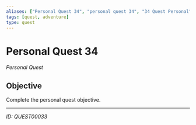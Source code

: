 ```yaml
---
aliases: ["Personal Quest 34", "personal quest 34", "34 Quest Personal"]
tags: [quest, adventure]
type: quest
---
```


# Personal Quest 34

*Personal Quest*

## Objective
Complete the personal quest objective.

---
*ID: QUEST00033*